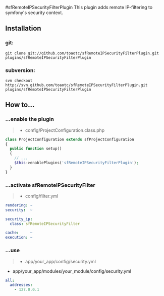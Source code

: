 #sfRemoteIPSecurityFilterPlugin
This plugin adds remote IP-filtering to symfony's security context.


## Installation 

### git:
	git clone git://github.com/toaotc/sfRemoteIPSecurityFilterPlugin.git plugins/sfRemoteIPSecurityFilterPlugin

### subversion:
    svn checkout http://svn.github.com/toaotc/sfRemoteIPSecurityFilterPlugin.git plugins/sfRemoteIPSecurityFilterPlugin


## How to…

### …enable the plugin
> * config/ProjectConfiguration.class.php

``` php
class ProjectConfiguration extends sfProjectConfiguration
{
  public function setup()
  {
	// ...
    $this->enablePlugins('sfRemoteIPSecurityFilterPlugin');
  }
}
```	


### …activate sfRemoteIPSecurityFilter
> * config/filter.yml

``` yaml
rendering: ~
security:  ~

security_ip:
  class: sfRemoteIPSecurityFilter

cache:     ~
execution: ~

```


### …use
> * app/your_app/config/security.yml
* app/your_app/modules/your_module/config/security.yml

``` yaml
all:
  addresses:
    - 127.0.0.1
```
